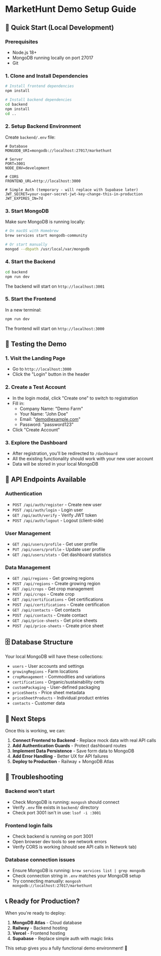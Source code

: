 # MarketHunt Demo Setup Guide

## 🚀 Quick Start (Local Development)

### Prerequisites
- Node.js 18+
- MongoDB running locally on port 27017
- Git

### 1. Clone and Install Dependencies

```bash
# Install frontend dependencies
npm install

# Install backend dependencies
cd backend
npm install
cd ..
```

### 2. Setup Backend Environment

Create `backend/.env` file:
```env
# Database
MONGODB_URI=mongodb://localhost:27017/markethunt

# Server
PORT=3001
NODE_ENV=development

# CORS
FRONTEND_URL=http://localhost:3000

# Simple Auth (temporary - will replace with Supabase later)
JWT_SECRET=your-super-secret-jwt-key-change-this-in-production
JWT_EXPIRES_IN=7d
```

### 3. Start MongoDB

Make sure MongoDB is running locally:
```bash
# On macOS with Homebrew
brew services start mongodb-community

# Or start manually
mongod --dbpath /usr/local/var/mongodb
```

### 4. Start the Backend

```bash
cd backend
npm run dev
```

The backend will start on `http://localhost:3001`

### 5. Start the Frontend

In a new terminal:
```bash
npm run dev
```

The frontend will start on `http://localhost:3000`

## 🧪 Testing the Demo

### 1. Visit the Landing Page
- Go to `http://localhost:3000`
- Click the "Login" button in the header

### 2. Create a Test Account
- In the login modal, click "Create one" to switch to registration
- Fill in:
  - Company Name: "Demo Farm"
  - Your Name: "John Doe"
  - Email: "demo@example.com"
  - Password: "password123"
- Click "Create Account"

### 3. Explore the Dashboard
- After registration, you'll be redirected to `/dashboard`
- All the existing functionality should work with your new user account
- Data will be stored in your local MongoDB

## 🔧 API Endpoints Available

### Authentication
- `POST /api/auth/register` - Create new user
- `POST /api/auth/login` - Login user
- `GET /api/auth/verify` - Verify JWT token
- `POST /api/auth/logout` - Logout (client-side)

### User Management
- `GET /api/users/profile` - Get user profile
- `PUT /api/users/profile` - Update user profile
- `GET /api/users/stats` - Get dashboard statistics

### Data Management
- `GET /api/regions` - Get growing regions
- `POST /api/regions` - Create growing region
- `GET /api/crops` - Get crop management
- `POST /api/crops` - Create crop
- `GET /api/certifications` - Get certifications
- `POST /api/certifications` - Create certification
- `GET /api/contacts` - Get contacts
- `POST /api/contacts` - Create contact
- `GET /api/price-sheets` - Get price sheets
- `POST /api/price-sheets` - Create price sheet

## 🗄️ Database Structure

Your local MongoDB will have these collections:
- `users` - User accounts and settings
- `growingRegions` - Farm locations
- `cropManagement` - Commodities and variations
- `certifications` - Organic/sustainability certs
- `customPackaging` - User-defined packaging
- `priceSheets` - Price sheet metadata
- `priceSheetProducts` - Individual product entries
- `contacts` - Customer data

## 🔄 Next Steps

Once this is working, we can:
1. **Connect Frontend to Backend** - Replace mock data with real API calls
2. **Add Authentication Guards** - Protect dashboard routes
3. **Implement Data Persistence** - Save form data to MongoDB
4. **Add Error Handling** - Better UX for API failures
5. **Deploy to Production** - Railway + MongoDB Atlas

## 🐛 Troubleshooting

### Backend won't start
- Check MongoDB is running: `mongosh` should connect
- Verify `.env` file exists in `backend/` directory
- Check port 3001 isn't in use: `lsof -i :3001`

### Frontend login fails
- Check backend is running on port 3001
- Open browser dev tools to see network errors
- Verify CORS is working (should see API calls in Network tab)

### Database connection issues
- Ensure MongoDB is running: `brew services list | grep mongodb`
- Check connection string in `.env` matches your MongoDB setup
- Try connecting manually: `mongosh mongodb://localhost:27017/markethunt`

## 📞 Ready for Production?

When you're ready to deploy:
1. **MongoDB Atlas** - Cloud database
2. **Railway** - Backend hosting
3. **Vercel** - Frontend hosting
4. **Supabase** - Replace simple auth with magic links

This setup gives you a fully functional demo environment! 🎉
